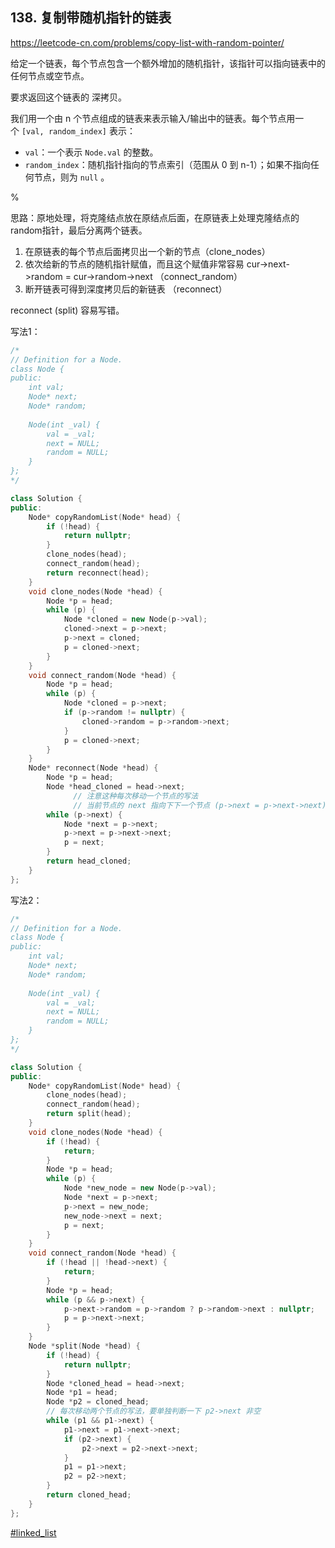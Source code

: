 ## 138. 复制带随机指针的链表

https://leetcode-cn.com/problems/copy-list-with-random-pointer/

给定一个链表，每个节点包含一个额外增加的随机指针，该指针可以指向链表中的任何节点或空节点。

要求返回这个链表的 深拷贝。 

我们用一个由 n 个节点组成的链表来表示输入/输出中的链表。每个节点用一个 `[val, random_index]` 表示：

- `val`：一个表示 `Node.val` 的整数。
- `random_index`：随机指针指向的节点索引（范围从 0 到 n-1）；如果不指向任何节点，则为 `null` 。

%

思路：原地处理，将克隆结点放在原结点后面，在原链表上处理克隆结点的random指针，最后分离两个链表。

1. 在原链表的每个节点后面拷贝出一个新的节点（clone_nodes）
2. 依次给新的节点的随机指针赋值，而且这个赋值非常容易 cur->next->random = cur->random->next （connect_random）
3. 断开链表可得到深度拷贝后的新链表 （reconnect）

reconnect (split) 容易写错。

写法1：

```cpp
/*
// Definition for a Node.
class Node {
public:
    int val;
    Node* next;
    Node* random;
    
    Node(int _val) {
        val = _val;
        next = NULL;
        random = NULL;
    }
};
*/

class Solution {
public:
    Node* copyRandomList(Node* head) {
        if (!head) {
            return nullptr;
        }
        clone_nodes(head);
        connect_random(head);
        return reconnect(head);
    }
    void clone_nodes(Node *head) {
        Node *p = head;
        while (p) {
            Node *cloned = new Node(p->val);
            cloned->next = p->next;
            p->next = cloned;
            p = cloned->next;
        }
    }
    void connect_random(Node *head) {
        Node *p = head;
        while (p) {
            Node *cloned = p->next;
            if (p->random != nullptr) {
                cloned->random = p->random->next;
            }
            p = cloned->next;
        }
    }
    Node* reconnect(Node *head) {
        Node *p = head;
        Node *head_cloned = head->next;
              // 注意这种每次移动一个节点的写法
              // 当前节点的 next 指向下下一个节点 (p->next = p->next->next)
        while (p->next) {
            Node *next = p->next;
            p->next = p->next->next;
            p = next;
        }
        return head_cloned;
    }
};
```

写法2：

```cpp
/*
// Definition for a Node.
class Node {
public:
    int val;
    Node* next;
    Node* random;
    
    Node(int _val) {
        val = _val;
        next = NULL;
        random = NULL;
    }
};
*/

class Solution {
public:
    Node* copyRandomList(Node* head) {
        clone_nodes(head);
        connect_random(head);
        return split(head);
    }
    void clone_nodes(Node *head) {
        if (!head) {
            return;
        }
        Node *p = head;
        while (p) {
            Node *new_node = new Node(p->val);
            Node *next = p->next;
            p->next = new_node;
            new_node->next = next;
            p = next;
        }
    }
    void connect_random(Node *head) {
        if (!head || !head->next) {
            return;
        }
        Node *p = head;
        while (p && p->next) {
            p->next->random = p->random ? p->random->next : nullptr;
            p = p->next->next;
        }
    }
    Node *split(Node *head) {
        if (!head) {
            return nullptr;
        }
        Node *cloned_head = head->next;
        Node *p1 = head;
        Node *p2 = cloned_head;
        // 每次移动两个节点的写法，要单独判断一下 p2->next 非空
        while (p1 && p1->next) {
            p1->next = p1->next->next;
            if (p2->next) {
                p2->next = p2->next->next;
            }
            p1 = p1->next;
            p2 = p2->next;
        }
        return cloned_head;
    }
};
```

[#linked_list]()
